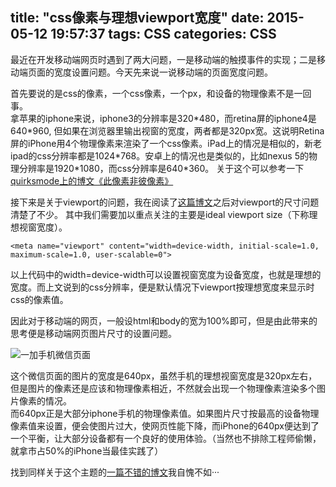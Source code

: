 title: "css像素与理想viewport宽度"
date: 2015-05-12 19:57:37
tags: CSS
categories: CSS
---
最近在开发移动端网页时遇到了两大问题，一是移动端的触摸事件的实现；二是移动端页面的宽度设置问题。今天先来说一说移动端的页面宽度问题。  

首先要说的是css的像素，一个css像素，一个px，和设备的物理像素不是一回事。  
拿苹果的iphone来说，iphone3的分辨率是320\*480，而retina屏的iphone4是640\*960,  但如果在浏览器里输出视窗的宽度，两者都是320px宽。这说明Retina屏的iPhone用4个物理像素来渲染了一个css像素。iPad上的情况是相似的，新老ipad的css分辨率都是1024\*768。安卓上的情况也是类似的，比如nexus 5的物理分辨率是1920\*1080，而css分辨率是640\*360。  关于这个可以参考一下[quirksmode上的博文《此像素非彼像素》](http://www.quirksmode.org/blog/archives/2010/04/a_pixel_is_not.html)
<!--more-->
接下来是关于viewport的问题，我在阅读了[这篇博文](http://www.cnblogs.com/2050/p/3877280.html)之后对viewport的尺寸问题清楚了不少。
其中我们需要加以重点关注的主要是ideal viewport size（下称理想视窗宽度）。

    <meta name="viewport" content="width=device-width, initial-scale=1.0, maximum-scale=1.0, user-scalable=0">
以上代码中的width=device-width可以设置视窗宽度为设备宽度，也就是理想的宽度。而上文说到的css分辨率，便是默认情况下viewport按理想宽度来显示时css的像素值。

因此对于移动端的网页，一般设html和body的宽为100%即可，但是由此带来的思考便是移动端网页图片尺寸的设置问题。

![一加手机微信页面](http://muxistudio.qiniudn.com/blog-5-12.png)

这个微信页面的图片的宽度是640px，虽然手机的理想视窗宽度是320px左右，但是图片的像素还是应该和物理像素相近，不然就会出现一个物理像素渲染多个图片像素的情况。  
而640px正是大部分iphone手机的物理像素值。如果图片尺寸按最高的设备物理像素值来设置，便会使图片过大，使网页性能下降，而iPhone的640px便达到了一个平衡，让大部分设备都有一个良好的使用体验。（当然也不排除工程师偷懒，就拿市占50%的iPhone当最佳实践了）

找到同样关于这个主题的[一篇不错的博文](http://colachan.com/post/3435)我自愧不如···



